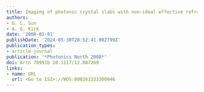 ```yaml
---
title: Imaging of photonic crystal slabs with non-ideal effective refractive index
authors:
- G. L. Sun
- A. G. Kirk
date: '2008-01-01'
publishDate: '2024-05-30T20:52:41.002799Z'
publication_types:
- article-journal
publication: '*Photonics North 2008*'
doi: Artn 70991b 10.1117/12.807289
links:
- name: URL
  url: <Go to ISI>://WOS:000261333300046
---
```

